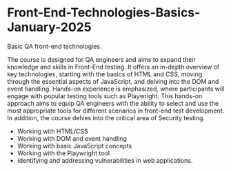# Front-End-Technologies-Basics-January-2025

Basic QA front-end technologies.

The course is designed for QA engineers and aims to expand their knowledge and skills in Front-End testing. It offers an in-depth overview of key technologies, starting with the basics of HTML and CSS, moving through the essential aspects of JavaScript, and delving into the DOM and event handling. Hands-on experience is emphasized, where participants will engage with popular testing tools such as Playwright. This hands-on approach aims to equip QA engineers with the ability to select and use the most appropriate tools for different scenarios in front-end test development. In addition, the course delves into the critical area of ​​Security testing.

- Working with HTML/CSS
- Working with DOM and event handling
- Working with basic JavaScript concepts
- Working with the Playwright tool
- Identifying and addressing vulnerabilities in web applications.
